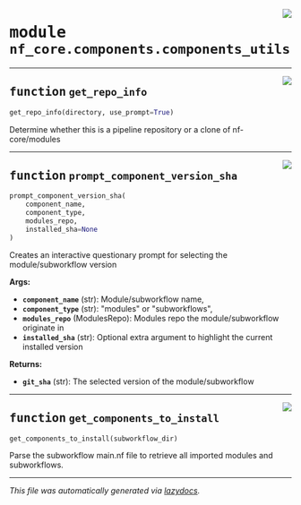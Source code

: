 <!-- markdownlint-disable -->

<a href="../../../../../../tools/nf_core/components/components_utils.py#L0"><img align="right" style="float:right;" src="https://img.shields.io/badge/-source-cccccc?style=flat-square"></a>

# <kbd>module</kbd> `nf_core.components.components_utils`

---

<a href="../../../../../../tools/nf_core/components/components_utils.py#L14"><img align="right" style="float:right;" src="https://img.shields.io/badge/-source-cccccc?style=flat-square"></a>

## <kbd>function</kbd> `get_repo_info`

```python
get_repo_info(directory, use_prompt=True)
```

Determine whether this is a pipeline repository or a clone of nf-core/modules

---

<a href="../../../../../../tools/nf_core/components/components_utils.py#L83"><img align="right" style="float:right;" src="https://img.shields.io/badge/-source-cccccc?style=flat-square"></a>

## <kbd>function</kbd> `prompt_component_version_sha`

```python
prompt_component_version_sha(
    component_name,
    component_type,
    modules_repo,
    installed_sha=None
)
```

Creates an interactive questionary prompt for selecting the module/subworkflow version

**Args:**

- <b>`component_name`</b> (str): Module/subworkflow name,
- <b>`component_type`</b> (str): "modules" or "subworkflows",
- <b>`modules_repo`</b> (ModulesRepo): Modules repo the module/subworkflow originate in
- <b>`installed_sha`</b> (str): Optional extra argument to highlight the current installed version

**Returns:**

- <b>`git_sha`</b> (str): The selected version of the module/subworkflow

---

<a href="../../../../../../tools/nf_core/components/components_utils.py#L129"><img align="right" style="float:right;" src="https://img.shields.io/badge/-source-cccccc?style=flat-square"></a>

## <kbd>function</kbd> `get_components_to_install`

```python
get_components_to_install(subworkflow_dir)
```

Parse the subworkflow main.nf file to retrieve all imported modules and subworkflows.

---

_This file was automatically generated via [lazydocs](https://github.com/ml-tooling/lazydocs)._
